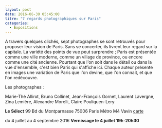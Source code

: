 ```yaml
---
layout: post
date: 2016-06-30 05:45:00
titre: "7 regards photographiques sur Paris"
categories:
  - Expositions
---
```

A travers quelques clichés, sept photographes se sont retrouvés pour proposer leur vision de Paris. Sans se concerter, ils livrent leur regard sur la capitale. La variété des points de vue peut surprendre ; Paris est présentée comme une ville moderne, comme un village de province, ou encore comme une cité ancienne. Pourtant que l'on soit dans le détail ou dans la vue d'ensemble, c'est bien Paris qui s'affiche ici. Chaque auteur présente en images une variation de Paris que l'on devine, que l'on connait, et que l'on redécouvre.

Les photographes :

Marie-Thé Allirot, 
Bruno Collinet,
Jean-François Gornet, 
Laurent Lavergne, 
Zina Lemière, 
Alexandre Morelli,
Claire Pouliquen-Lery

<b>Le Sélect</b>
99 Bd du Montparnasse
75006 Paris
Métro M4 Vavin
[carte](https://www.google.fr/maps/place/Le+Select/@48.8426118,2.3284069,15z/data=!4m2!3m1!1s0x0:0xf490ad9e2a591f8e?sa=X&ved=0ahUKEwjywKK2z8_NAhXiAJoKHVWYDD0Q_BIIggEwDg)

du 4 juillet au 4 septembre 2016
<b>Vernissage le 4 juillet 19h-20h30</b>



